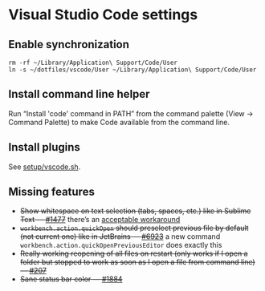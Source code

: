 # Visual Studio Code settings

## Enable synchronization

```shell
rm -rf ~/Library/Application\ Support/Code/User
ln -s ~/dotfiles/vscode/User ~/Library/Application\ Support/Code/User
```

## Install command line helper

Run “Install 'code' command in PATH” from the command palette (View → Command Palette) to make Code available from the command line.

## Install plugins

See [setup/vscode.sh](../setup/vscode.sh).

## Missing features

- ~~Show whitespace on text selection (tabs, spaces, etc.) like in Sublime Text — [#1477](https://github.com/Microsoft/vscode/issues/1477)~~ there’s an [acceptable workaround](https://github.com/Microsoft/vscode/issues/1477#issuecomment-305476169)
- ~~`workbench.action.quickOpen` should preselect previous file by default (not current one) like in JetBrains — [#6923](https://github.com/Microsoft/vscode/issues/6923)~~ a new command `workbench.action.quickOpenPreviousEditor` does exactly this
- ~~Really working reopening of all files on restart (only works if I open a folder but stopped to work as soon as I open a file from command line) — [#207](https://github.com/Microsoft/vscode/issues/207)~~
- ~~Sane status bar color — [#1884](https://github.com/Microsoft/vscode/issues/1884)~~
